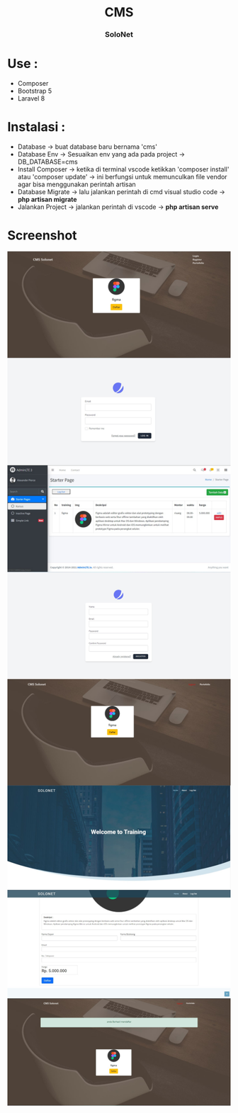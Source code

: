 <h1 align="center">CMS</h1>
<h3 align="center">SoloNet</h3>

# Use :
  - Composer
  - Bootstrap 5
  - Laravel 8
  
# Instalasi : 
 - Database -> buat database baru bernama 'cms'
 - Database Env -> Sesuaikan env yang ada pada project -> DB_DATABASE=cms
 - Install Composer -> ketika di terminal vscode ketikkan 'composer install' atau 'composer update' -> ini berfungsi untuk memunculkan file vendor agar bisa menggunakan perintah artisan
 - Database Migrate -> lalu jalankan perintah di cmd visual studio code -> <b>php artisan migrate</b>
 - Jalankan Project -> jalankan perintah di vscode -> <b>php artisan serve</b>
 
# Screenshot

<img align="center" src="public\foto\1.jpg" />


<img align="center" src="public\foto\2.jpg" />

<img align="center" src="public\foto\3.jpg" />

<img align="center" src="public\foto\7.jpg" />

<img align="center" src="public\foto\8.jpg" />

<img align="center" src="public\foto\9.jpg" />

<img align="center" src="public\foto\99.jpg" />

<img align="center" src="public\foto\10.jpg" />
